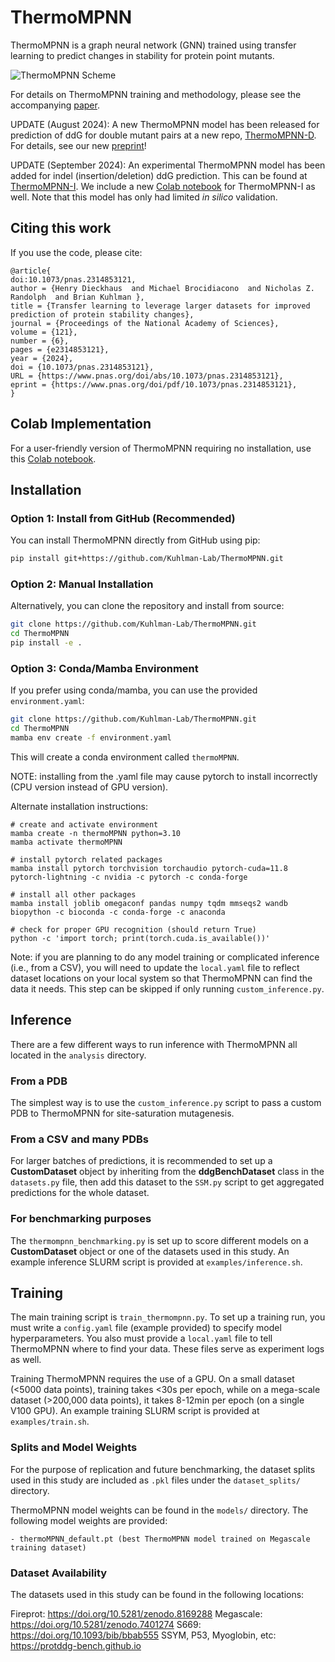 # ThermoMPNN

ThermoMPNN is a graph neural network (GNN) trained using transfer learning to predict changes in stability for protein point mutants.

![ThermoMPNN Scheme](./images/SVG/thermoMPNN_scheme.svg)

For details on ThermoMPNN training and methodology, please see the accompanying [paper](https://doi.org/10.1073/pnas.2314853121).

UPDATE (August 2024): A new ThermoMPNN model has been released for prediction of ddG for double mutant pairs at a new repo, [ThermoMPNN-D](https://github.com/Kuhlman-Lab/ThermoMPNN-D). For details, see our new [preprint](https://www.biorxiv.org/content/10.1101/2024.08.20.608844v1)!

UPDATE (September 2024): An experimental ThermoMPNN model has been added for indel (insertion/deletion) ddG prediction. This can be found at [ThermoMPNN-I](https://github.com/Kuhlman-Lab/ThermoMPNN-D/tree/ThermoMPNN-I). We include a new [Colab notebook](https://github.com/Kuhlman-Lab/ThermoMPNN-D/blob/ThermoMPNN-I/ThermoMPNN-I.ipynb) for ThermoMPNN-I as well. Note that this model has only had limited _in silico_ validation.

## Citing this work

If you use the code, please cite:

```
@article{
doi:10.1073/pnas.2314853121,
author = {Henry Dieckhaus  and Michael Brocidiacono  and Nicholas Z. Randolph  and Brian Kuhlman },
title = {Transfer learning to leverage larger datasets for improved prediction of protein stability changes},
journal = {Proceedings of the National Academy of Sciences},
volume = {121},
number = {6},
pages = {e2314853121},
year = {2024},
doi = {10.1073/pnas.2314853121},
URL = {https://www.pnas.org/doi/abs/10.1073/pnas.2314853121},
eprint = {https://www.pnas.org/doi/pdf/10.1073/pnas.2314853121},
}
```

## Colab Implementation

For a user-friendly version of ThermoMPNN requiring no installation, use this [Colab notebook](https://colab.research.google.com/drive/1OcT4eYwzxUFNlHNPk9_5uvxGNMVg3CFA#scrollTo=i06A5VI142NT).

## Installation

### Option 1: Install from GitHub (Recommended)

You can install ThermoMPNN directly from GitHub using pip:

```bash
pip install git+https://github.com/Kuhlman-Lab/ThermoMPNN.git
```

### Option 2: Manual Installation

Alternatively, you can clone the repository and install from source:

```bash
git clone https://github.com/Kuhlman-Lab/ThermoMPNN.git
cd ThermoMPNN
pip install -e .
```

### Option 3: Conda/Mamba Environment

If you prefer using conda/mamba, you can use the provided `environment.yaml`:

```bash
git clone https://github.com/Kuhlman-Lab/ThermoMPNN.git
cd ThermoMPNN
mamba env create -f environment.yaml
```

This will create a conda environment called `thermoMPNN`.

NOTE: installing from the .yaml file may cause pytorch to install incorrectly (CPU version instead of GPU version).

Alternate installation instructions:

```
# create and activate environment
mamba create -n thermoMPNN python=3.10
mamba activate thermoMPNN

# install pytorch related packages
mamba install pytorch torchvision torchaudio pytorch-cuda=11.8 pytorch-lightning -c nvidia -c pytorch -c conda-forge

# install all other packages
mamba install joblib omegaconf pandas numpy tqdm mmseqs2 wandb biopython -c bioconda -c conda-forge -c anaconda

# check for proper GPU recognition (should return True)
python -c 'import torch; print(torch.cuda.is_available())'
```

Note: if you are planning to do any model training or complicated inference (i.e., from a CSV), you will need to update the `local.yaml` file to reflect dataset locations on your local system so that ThermoMPNN can find the data it needs. This step can be skipped if only running `custom_inference.py`.

## Inference

There are a few different ways to run inference with ThermoMPNN all located in the `analysis` directory.

### From a PDB

The simplest way is to use the `custom_inference.py` script to pass a custom PDB to ThermoMPNN for site-saturation mutagenesis.

### From a CSV and many PDBs

For larger batches of predictions, it is recommended to set up a **CustomDataset** object by inheriting from the **ddgBenchDataset** class in the `datasets.py` file, then add this dataset to the `SSM.py` script to get aggregated predictions for the whole dataset.

### For benchmarking purposes

The `thermompnn_benchmarking.py` is set up to score different models on a **CustomDataset** object or one of the datasets used in this study. An example inference SLURM script is provided at `examples/inference.sh`.

## Training

The main training script is `train_thermompnn.py`. To set up a training run, you must write a `config.yaml` file (example provided) to specify model hyperparameters. You also must provide a `local.yaml` file to tell ThermoMPNN where to find your data. These files serve as experiment logs as well.

Training ThermoMPNN requires the use of a GPU. On a small dataset (<5000 data points), training takes <30s per epoch, while on a mega-scale dataset (>200,000 data points), it takes 8-12min per epoch (on a single V100 GPU). An example training SLURM script is provided at `examples/train.sh`.

### Splits and Model Weights

For the purpose of replication and future benchmarking, the dataset splits used in this study are included as `.pkl` files under the `dataset_splits/` directory.

ThermoMPNN model weights can be found in the `models/` directory. The following model weights are provided:

```
- thermoMPNN_default.pt (best ThermoMPNN model trained on Megascale training dataset)
```

### Dataset Availability

The datasets used in this study can be found in the following locations:

Fireprot: https://doi.org/10.5281/zenodo.8169288
Megascale: https://doi.org/10.5281/zenodo.7401274
S669: https://doi.org/10.1093/bib/bbab555
SSYM, P53, Myoglobin, etc: https://protddg-bench.github.io
